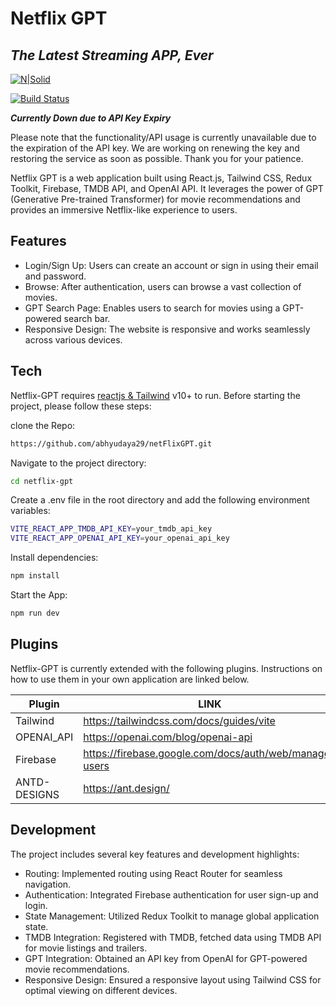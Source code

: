 # Netflix GPT
## _The Latest Streaming APP, Ever_

[![N|Solid](https://avatars.githubusercontent.com/u/90976445?v=4)](https://github.com/abhyudaya29/netFlixGPT.git)

[![Build Status](https://travis-ci.org/joemccann/dillinger.svg?branch=master)](https://travis-ci.org/joemccann/dillinger)

***Currently Down due to API Key Expiry***

Please note that the functionality/API usage is currently unavailable due to the expiration of the API key. We are working on renewing the key and restoring the service as soon as possible. Thank you for your patience.

Netflix GPT is a web application built using React.js, Tailwind CSS, Redux Toolkit, Firebase, TMDB API, and OpenAI API. It leverages the power of GPT (Generative Pre-trained Transformer) for movie recommendations and provides an immersive Netflix-like experience to users.



## Features

- Login/Sign Up: Users can create an account or sign in using their email and password.
- Browse: After authentication, users can browse a vast collection of movies.
- GPT Search Page: Enables users to search for movies using a GPT-powered search bar.
- Responsive Design: The website is responsive and works seamlessly across various devices.





## Tech




Netflix-GPT requires [reactjs & Tailwind](https://nodejs.org/) v10+ to run.
Before starting the project, please follow these steps:

clone the Repo:

```sh
https://github.com/abhyudaya29/netFlixGPT.git
```

Navigate to the project directory:

```sh
cd netflix-gpt

```
Create a .env file in the root directory and add the following environment variables:
```sh
VITE_REACT_APP_TMDB_API_KEY=your_tmdb_api_key
VITE_REACT_APP_OPENAI_API_KEY=your_openai_api_key


```
Install dependencies:
```sh
npm install

```
Start the App:
```sh
npm run dev
```
## Plugins

Netflix-GPT is currently extended with the following plugins.
Instructions on how to use them in your own application are linked below.

| Plugin | LINK |
| ------ | ------ |
| Tailwind | https://tailwindcss.com/docs/guides/vite |
| OPENAI_API | https://openai.com/blog/openai-api |
| Firebase | https://firebase.google.com/docs/auth/web/manage-users |
| ANTD-DESIGNS | https://ant.design/ |


## Development

The project includes several key features and development highlights:

- Routing: Implemented routing using React Router for seamless navigation.
- Authentication: Integrated Firebase authentication for user sign-up and login.
- State Management: Utilized Redux Toolkit to manage global application state.
- TMDB Integration: Registered with TMDB, fetched data using TMDB API for movie listings and trailers.
- GPT Integration: Obtained an API key from OpenAI for GPT-powered movie recommendations.
- Responsive Design: Ensured a responsive layout using Tailwind CSS for optimal viewing on different devices.


   
